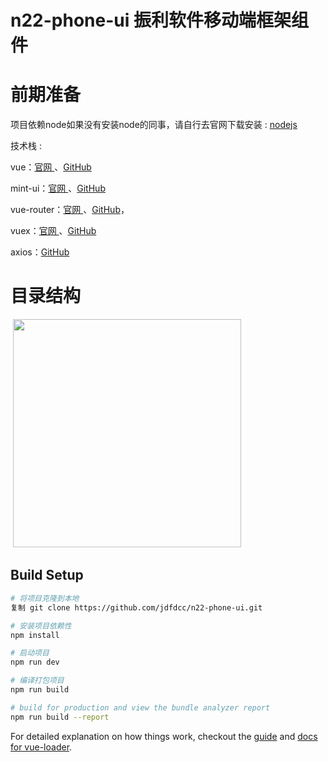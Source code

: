 # n22-phone-ui 振利软件移动端框架组件
#  前期准备

项目依赖node如果没有安装node的同事，请自行去官网下载安装 : [nodejs ]( https://nodejs.org/en/)

技术栈 :

  vue：[官网 ]( https://cn.vuejs.org/)、[GitHub]( https://github.com/vuejs/vue)

  mint-ui：[官网 ]( http://mint-ui.github.io/#!/zh-cn)、[GitHub]( https://github.com/ElemeFE/mint-ui/)
      
  vue-router：[官网 ]( https://cn.vuejs.org/v2/guide/migration-vue-router.html#ad)、[GitHub]( https://github.com/vuejs/vue-router)，
      
  vuex：[官网 ]( https://cn.vuejs.org/v2/guide/migration-vuex.html#ad)、[GitHub]( https://github.com/vuejs/vuex)
  
  axios：[GitHub]( https://github.com/axios/axios)
  
#  目录结构
  
  <img src="https://jdfdcc.github.io/n22-phone-ui/static/images/process/m_process.jpg" width="365"/>

## Build Setup

``` bash
# 将项目克隆到本地
复制 git clone https://github.com/jdfdcc/n22-phone-ui.git

# 安装项目依赖性
npm install

# 启动项目 
npm run dev

# 编译打包项目
npm run build

# build for production and view the bundle analyzer report
npm run build --report
```

For detailed explanation on how things work, checkout the [guide](http://vuejs-templates.github.io/webpack/) and [docs for vue-loader](http://vuejs.github.io/vue-loader).
